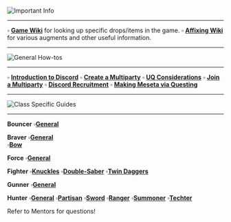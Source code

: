 ![Important Info](https://i.imgur.com/Lgk3aJv.png)

---

:white_small_square: **[Game Wiki](https://pso2na.arks-visiphone.com/wiki/Main_Page)**  for looking up specific drops/items in the game.
:white_small_square: **[Affixing Wiki](https://docs.google.com/document/d/11KZLdZlywBGVI95W2yOp_RDLr-9x9svdFvNUN2nLanM/edit#heading=h.6w75voe101uv)** for various augments and other useful information.

---

![General How-tos](https://i.imgur.com/rA0kFlV.png)

---

:white_small_square: **[Introduction to Discord](https://streamable.com/8t7v6c)**
:white_small_square: **[Create a Multiparty](https://streamable.com/8656y6)**
:white_small_square: **[UQ Considerations](https://docs.google.com/document/d/1vIyh_0OuL8OG3m0DsjxBSjGIkRRETXIJgmRml6THXUc/edit?usp=sharing)**
:white_small_square: **[Join a Multiparty](https://streamable.com/m1c108)**
:white_small_square: **[Discord Recruitment](https://streamable.com/r3w58i)**
:white_small_square: **[Making Meseta via Questing](https://streamable.com/g8y1yn)**
	

---

![Class Specific Guides](https://i.imgur.com/Kg8g9HP.png)

---
**__Bouncer__**
:white_small_square:**[General](https://goo.gl/S184Bz)** 

**__Braver__**
:white_small_square:**[General](https://docs.google.com/document/d/1rM9GvtWBB0mG9Q1-9ZsDQlTN0RqIn7SzTDjxNjgy4ls)**  
:white_small_square:**[Bow](https://docs.google.com/document/d/1-eK8zIf8cAkaJSfwz46CDU8yZz0RvFzewFQeRtlTfAM)**

**__Force__**
:white_small_square:**[General](https://docs.google.com/document/d/1TMO8zro-8rhB61R73-rNlg_CC5BnqzEvKgVg6vg5oxM/preview?pru=AAABcsVPKvE*apzOfBBJJO-yuspqloVjtg#)**

**__Fighter__**
:white_small_square:**[Knuckles](https://docs.google.com/document/d/1I0GLPX8uH_EChZ_-FxRqIxkpsKJFPlZeczaxYK2hf-Y/edit)**
:white_small_square:**[Double-Saber](https://docs.google.com/document/d/1vfwSajJL5Tze6vTIyNa6jeTjLQ4IFNj24a-X9fCaur8/preview?pru=AAABcrauphE*xm79AKRshVcu8z5scWQBzg#)**
:white_small_square:**[Twin Daggers](https://docs.google.com/document/d/1ec-eWAHP-vhAPHZNkjb2S9Z-672XSQr8sohrIoH1d5w/edit#heading=h.c19afkq5gtv3)**

**__Gunner__**
:white_small_square:**[General](https://tinyurl.com/y8394coy)**

**__Hunter__**
:white_small_square:**[General](https://www.reddit.com/r/PSO2/comments/g1tcmm/hunterfighter_na_build_guide/)**
:white_small_square:**[Partisan](https://docs.google.com/document/d/1efuuduqS_g22LzTypSui8ArHwjcCyMpZ11xHLB2VFMk/edit)**
:white_small_square:**[Sword](https://docs.google.com/document/d/1eazJ_xHTLzFge9KHNIoCcfnTg5rUylIDdBwJg6SJm3g/edit)**
:white_small_square:**[Ranger](https://somethingaboutlagging.wordpress.com/)**
:white_small_square:**[Summoner](https://docs.google.com/spreadsheets/d/e/2PACX-1vQ11NGH9_PhTqgqanYWyHWoyOmuyawLxxOTLgcrDsMtqyn9PCo5oBL5bEGYr0icfOyMTqBQjzhPCRQi/pubhtml#)**
:white_small_square:**[Techter](https://docs.google.com/document/d/11N09BzAVCBpoOL9EIM5UxLZP4Ys7yO0XcdsecU0kTck/edit#)**

Refer to Mentors for questions!
